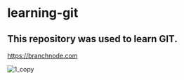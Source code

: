 # learning-git

## This repository was used to learn GIT.

https://branchnode.com

![1_copy](https://branchnode.com/assets/images/logo.png)
